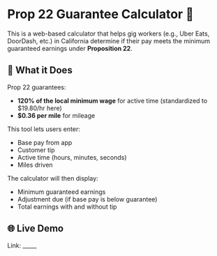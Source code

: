 # Prop 22 Guarantee Calculator 🧮

This is a web-based calculator that helps gig workers (e.g., Uber Eats, DoorDash, etc.) in California determine if their pay meets the minimum guaranteed earnings under **Proposition 22**.

## 🚗 What it Does

Prop 22 guarantees:
- **120% of the local minimum wage** for active time (standardized to $19.80/hr here)
- **$0.36 per mile** for mileage

This tool lets users enter:
- Base pay from app
- Customer tip
- Active time (hours, minutes, seconds)
- Miles driven

The calculator will then display:
- Minimum guaranteed earnings
- Adjustment due (if base pay is below guarantee)
- Total earnings with and without tip

## 🌐 Live Demo
Link: _____

